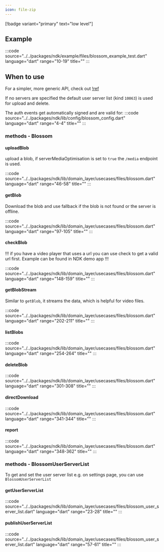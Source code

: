 ```yaml
---
icon: file-zip
---
```


[!badge variant="primary" text="low level"]

## Example

:::code source="../../packages/ndk/example/files/blossom_example_test.dart" language="dart" range="10-19" title="" :::

## When to use

For a simpler, more generic API, check out
[!ref](/usecases/files.md)

If no servers are specified the default user server list (kind `10063`) is used for upload and delete.

The auth events get automatically signed and are valid for:
:::code source="../../packages/ndk/lib/config/blossom_config.dart" language="dart" range="4-4" title="" :::

### methods - Blossom

#### uploadBlob

upload a blob, if serverMediaOptimisation is set to `true` the `/media` endpoint is used.

:::code source="../../packages/ndk/lib/domain_layer/usecases/files/blossom.dart" language="dart" range="46-58" title="" :::

#### getBlob

Download the blob and use fallback if the blob is not found or the server is offline.

:::code source="../../packages/ndk/lib/domain_layer/usecases/files/blossom.dart" language="dart" range="97-105" title="" :::

#### checkBlob

!!!
if you have a video player that uses a url you can use check to get a valid url first. Example can be found in NDK demo app
!!!

:::code source="../../packages/ndk/lib/domain_layer/usecases/files/blossom.dart" language="dart" range="148-159" title="" :::

#### getBlobStream

Similar to `getBlob`, it streams the data, which is helpful for video files.

:::code source="../../packages/ndk/lib/domain_layer/usecases/files/blossom.dart" language="dart" range="202-211" title="" :::

#### listBlobs

:::code source="../../packages/ndk/lib/domain_layer/usecases/files/blossom.dart" language="dart" range="254-264" title="" :::

#### deleteBlob

:::code source="../../packages/ndk/lib/domain_layer/usecases/files/blossom.dart" language="dart" range="301-308" title="" :::

#### directDownload

:::code source="../../packages/ndk/lib/domain_layer/usecases/files/blossom.dart" language="dart" range="341-344" title="" :::

#### report

:::code source="../../packages/ndk/lib/domain_layer/usecases/files/blossom.dart" language="dart" range="348-362" title="" :::

### methods - BlossomUserServerList

To get and set the user server list e.g. on settings page, you can use `BlossomUserServerList`

#### getUserServerList

:::code source="../../packages/ndk/lib/domain_layer/usecases/files/blossom_user_server_list.dart" language="dart" range="23-28" title="" :::

#### publishUserServerList

:::code source="../../packages/ndk/lib/domain_layer/usecases/files/blossom_user_server_list.dart" language="dart" range="57-61" title="" :::
